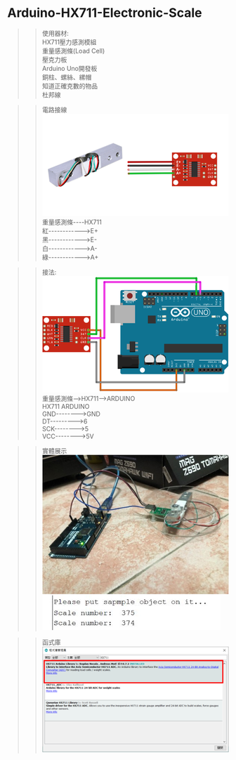 # Arduino-HX711-Electronic-Scale
>>使用器材:  
>>HX711壓力感測模組  
>>重量感測條(Load Cell)  
>>壓克力板  
>>Arduino Uno開發板  
>>銅柱、螺絲、縲帽  
>>知道正確克數的物品  
>>杜邦線

  
>>電路接線  
>>![image](https://github.com/rangersmm4/Arduino-HX711-Electronic-Scale/blob/main/image/Picture1.png)  
>>重量感測條----HX711      
>>紅------------>E+               
>>黑------------>E-                
>>白------------>A-                 
>>綠------------>A+  

  
>>接法:  
>>![image](https://github.com/rangersmm4/Arduino-HX711-Electronic-Scale/blob/main/image/Picture7.png)  
>>重量感測條-->HX711-->ARDUINO  
>>HX711     ARDUINO  
>>GND-------->GND  
>>DT--------->6  
>>SCK-------->5  
>>VCC-------->5V  

  
>>實體展示  
>>![image](https://github.com/rangersmm4/Arduino-HX711-Electronic-Scale/blob/main/image/Picture3.jpg)
>>![image](https://github.com/rangersmm4/Arduino-HX711-Electronic-Scale/blob/main/image/%E6%93%B7%E5%8F%96.JPG)
  
>>函式庫  
>>![image](https://github.com/rangersmm4/Arduino-HX711-Electronic-Scale/blob/main/image/Picture6.png)  
